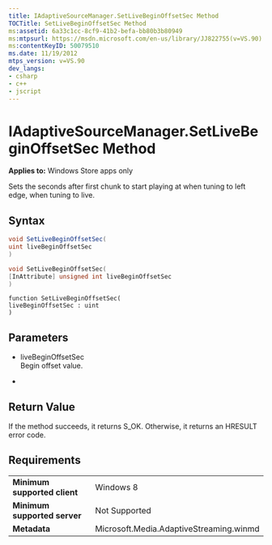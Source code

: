 ```yaml
---
title: IAdaptiveSourceManager.SetLiveBeginOffsetSec Method
TOCTitle: SetLiveBeginOffsetSec Method
ms:assetid: 6a33c1cc-8cf9-41b2-befa-bb80b3b80949
ms:mtpsurl: https://msdn.microsoft.com/en-us/library/JJ822755(v=VS.90)
ms:contentKeyID: 50079510
ms.date: 11/19/2012
mtps_version: v=VS.90
dev_langs:
- csharp
- c++
- jscript
---
```


# IAdaptiveSourceManager.SetLiveBeginOffsetSec Method

**Applies to:** Windows Store apps only

Sets the seconds after first chunk to start playing at when tuning to left edge, when tuning to live.

## Syntax

``` csharp
void SetLiveBeginOffsetSec(
uint liveBeginOffsetSec
)
```

``` c++
void SetLiveBeginOffsetSec(
[InAttribute] unsigned int liveBeginOffsetSec
)
```

``` jscript
function SetLiveBeginOffsetSec(
liveBeginOffsetSec : uint
)
```

## Parameters

  - liveBeginOffsetSec  
    Begin offset value.

  -  

## Return Value

If the method succeeds, it returns S\_OK. Otherwise, it returns an HRESULT error code.

## Requirements

|||
|--- |--- |
|**Minimum supported client**|Windows 8|
|**Minimum supported server**|Not Supported|
|**Metadata**|Microsoft.Media.AdaptiveStreaming.winmd|

